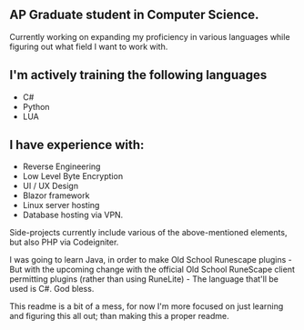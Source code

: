 ## AP Graduate student in Computer Science.

Currently working on expanding my proficiency in various languages while figuring out what field I want to work with.

## I'm actively training the following languages
- C#
- Python
- LUA


## I have experience with:
- Reverse Engineering
- Low Level Byte Encryption
- UI / UX Design
- Blazor framework
- Linux server hosting
- Database hosting via VPN.



Side-projects currently include various of the above-mentioned elements, but also PHP via Codeigniter.

I was going to learn Java, in order to make Old School Runescape plugins - But with the upcoming change with the official Old School RuneScape client permitting plugins (rather than using RuneLite) - The language that'll be used is C#.
God bless.


This readme is a bit of a mess, for now I'm more focused on just learning and figuring this all out; than making this a proper readme.
